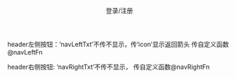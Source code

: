 
<Header :navLeftTxt="'取消'" @navLeftFn="navLeftFn()":navRightTxt="'分享'" @navRightFn="navRightFn()" >登录/注册</Header>

header左侧按钮：‘navLeftTxt’不传不显示，传‘icon’显示返回箭头  传自定义函数@navLeftFn 

header右侧按钮: ‘navRightTxt’不传不显示， 传自定义函数@navRightFn 

